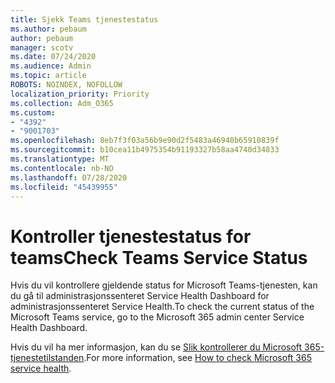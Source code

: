 ```yaml
---
title: Sjekk Teams tjenestestatus
ms.author: pebaum
author: pebaum
manager: scotv
ms.date: 07/24/2020
ms.audience: Admin
ms.topic: article
ROBOTS: NOINDEX, NOFOLLOW
localization_priority: Priority
ms.collection: Adm_O365
ms.custom:
- "4392"
- "9001703"
ms.openlocfilehash: 8eb7f3f03a56b9e90d2f5483a46940b65910839f
ms.sourcegitcommit: b10cea11b4975354b91193327b58aa4740d34833
ms.translationtype: MT
ms.contentlocale: nb-NO
ms.lasthandoff: 07/28/2020
ms.locfileid: "45439955"
---
```

# <a name="check-teams-service-status"></a><span data-ttu-id="32e71-102">Kontroller tjenestestatus for teams</span><span class="sxs-lookup"><span data-stu-id="32e71-102">Check Teams Service Status</span></span>

<span data-ttu-id="32e71-103">Hvis du vil kontrollere gjeldende status for Microsoft Teams-tjenesten, kan du gå til administrasjonssenteret Service Health Dashboard for administrasjonssenteret Service Health.</span><span class="sxs-lookup"><span data-stu-id="32e71-103">To check the current status of the Microsoft Teams service, go to the Microsoft 365 admin center Service Health Dashboard.</span></span>

<span data-ttu-id="32e71-104">Hvis du vil ha mer informasjon, kan du se [Slik kontrollerer du Microsoft 365-tjenestetilstanden](https://docs.microsoft.com/office365/enterprise/view-service-health).</span><span class="sxs-lookup"><span data-stu-id="32e71-104">For more information, see [How to check Microsoft 365 service health](https://docs.microsoft.com/office365/enterprise/view-service-health).</span></span>